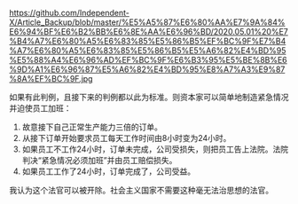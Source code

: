 https://github.com/Independent-X/Article_Backup/blob/master/%E5%A5%87%E6%80%AA%E7%9A%84%E6%94%BF%E6%B2%BB%E6%8E%AA%E6%96%BD/2020.05.01%20%E7%B4%A7%E6%80%A5%E6%83%85%E5%86%B5%EF%BC%9F%E7%B4%A7%E6%80%A5%E6%83%85%E5%86%B5%E5%A6%82%E4%BD%95%E5%88%A4%E6%96%AD%EF%BC%9F%E6%B3%95%E5%BE%8B%E6%9D%A1%E6%96%87%E5%A6%82%E4%BD%95%E8%A7%A3%E9%87%8A%EF%BC%9F.jpg

如果有此判例，且接下来的判例都以此为标准。则资本家可以简单地制造紧急情况并迫使员工加班：

1. 故意接下自己正常生产能力三倍的订单。
2. 从接下订单开始要求员工每天工作时间由8小时变为24小时。
3. 如果员工不工作24小时，订单未完成，公司受损失，则把员工告上法院。法院判决“紧急情况必须加班”并由员工赔偿损失。
4. 如果员工工作了24小时，订单完成了，公司受益。

我认为这个法官可以被开除。社会主义国家不需要这种毫无法治思想的法官。
